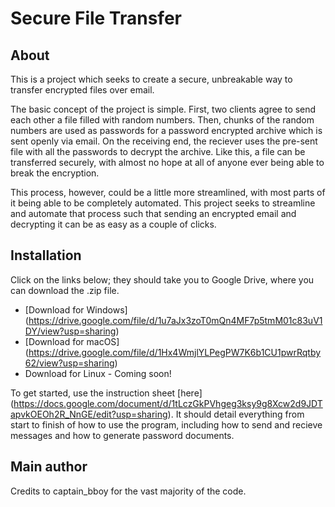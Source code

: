 # Secure File Transfer

## About

This is a project which seeks to create a secure, unbreakable way 
to transfer encrypted files over email. 

The basic concept of the project is simple.
First, two clients agree to send each other a file filled with random numbers. 
Then, chunks of the random numbers are used as passwords 
for a password encrypted archive which is sent openly via email. 
On the receiving end, the reciever uses the pre-sent file with all the passwords 
to decrypt the archive. 
Like this, a file can be transferred securely, 
with almost no hope at all of anyone ever being able to break the encryption.

This process, however, could be a little more streamlined, 
with most parts of it being able to be completely automated. 
This project seeks to streamline and automate that process such that 
sending an encrypted email and decrypting it can be as easy as a couple of clicks.

## Installation

Click on the links below; 
they should take you to Google Drive, where you can download the .zip file.
  * [Download for Windows] (https://drive.google.com/file/d/1u7aJx3zoT0mQn4MF7p5tmM01c83uV1DY/view?usp=sharing)
  * [Download for macOS] (https://drive.google.com/file/d/1Hx4WmjlYLPegPW7K6b1CU1pwrRqtby62/view?usp=sharing)
  * Download for Linux - Coming soon!

To get started, use the instruction sheet [here] (https://docs.google.com/document/d/1tLczGkPVhgeg3ksy9g8Xcw2d9JDTapvkOEOh2R_NnGE/edit?usp=sharing). 
It should detail everything from start to finish of how to use the program, 
including how to send and recieve messages and how to generate password documents.

## Main author

Credits to captain_bboy for the vast majority of the code.
